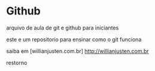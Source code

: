 # Github

arquivo de aula de git e github para iniciantes

este e um repositorio para ensinar como o git funciona

saiba em [willianjusten.com.br] http://willianjusten.com.br

restorno

